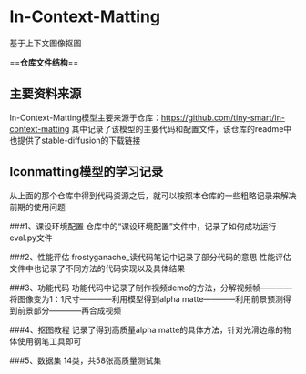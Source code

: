 # In-Context-Matting
基于上下文图像抠图

==**仓库文件结构**==

## 主要资料来源
In-Context-Matting模型主要来源于仓库：https://github.com/tiny-smart/in-context-matting
其中记录了该模型的主要代码和配置文件，该仓库的readme中也提供了stable-diffusion的下载链接

## Iconmatting模型的学习记录
从上面的那个仓库中得到代码资源之后，就可以按照本仓库的一些粗略记录来解决前期的使用问题

###1、课设环境配置
仓库中的“课设环境配置”文件中，记录了如何成功运行eval.py文件

###2、性能评估
frostyganache_读代码笔记中记录了部分代码的意思
性能评估文件中也记录了不同方法的代码实现以及具体结果

###3、功能代码
功能代码中记录了制作视频demo的方法，分解视频帧————将图像变为1：1尺寸————利用模型得到alpha matte————利用前景预测得到前景部分————再合成视频

###4、抠图教程
记录了得到高质量alpha matte的具体方法，针对光滑边缘的物体使用钢笔工具即可

###5、数据集
14类，共58张高质量测试集

